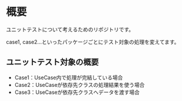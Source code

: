 # 概要
ユニットテストについて考えるためのリポジトリです。

case1, case2...といったパッケージごとにテスト対象の処理を変えてます。

## ユニットテスト対象の概要
- Case1：UseCase内で処理が完結している場合
- Case2：UseCaseが依存先クラスの処理結果を使う場合
- Case3：UseCaseが依存先クラスへデータを渡す場合